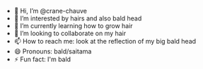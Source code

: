 - 👋 Hi, I’m @crane-chauve
- 👀 I’m interested by hairs and also bald head
- 🌱 I’m currently learning how to grow hair
- 💞️ I’m looking to collaborate on my hair
- 📫 How to reach me: look at the reflection of my big bald head
- 😄 Pronouns: bald/saitama
- ⚡ Fun fact: I'm bald

<!---
crane-chauve/crane-chauve is a ✨ special ✨ repository because its `README.md` (this file) appears on your GitHub profile.
You can click the Preview link to take a look at your changes.
--->
